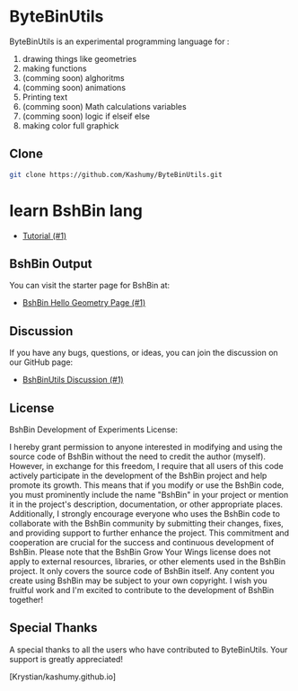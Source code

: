 # ByteBinUtils
ByteBinUtils is an experimental programming language for :

1. drawing things like geometries
2. making functions
3. (comming soon) alghoritms
4. (comming soon) animations
5. Printing text
6. (comming soon) Math calculations variables
7. (comming soon) logic if elseif else
8. making color full graphick


## Clone

```bash
git clone https://github.com/Kashumy/ByteBinUtils.git
```
# learn BshBin lang
 - [Tutorial (#1)](https://github.com/Kashumy/ByteBinUtils/blob/main/BshBIN.md)

## BshBin Output

You can visit the starter page for BshBin at:

- [BshBin Hello Geometry Page (#1)](https://kashumy.github.io/ByteBinUtils/)

## Discussion

If you have any bugs, questions, or ideas, you can join the discussion on our GitHub page:

- [BshBinUtils Discussion (#1)](https://github.com/Kashumy/ByteBinUtils/discussions/2)

## License

BshBin Development of Experiments License:

I hereby grant permission to anyone interested in modifying 
and using the source code of BshBin without the need to credit the author (myself). However, in exchange for this freedom, I 
require that all users of this code actively participate in the development of the BshBin project and help promote its growth.
This means that if you modify or use the BshBin code, you must prominently include the name "BshBin" in your project or mention it in the project's description, documentation, or other appropriate places.
Additionally, I strongly encourage everyone who uses the BshBin code to collaborate with the BshBin community by submitting their changes, fixes, and providing support to further enhance the project.
This commitment and cooperation are crucial for the success and continuous development of BshBin. 
Please note that the BshBin Grow Your Wings license does not apply to external resources, libraries, 
or other elements used in the BshBin project.
It only covers the source code of BshBin itself. 
Any content you create using BshBin may be subject to your own copyright. 
I wish you fruitful work and I'm excited to contribute to the development of BshBin together!

## Special Thanks

A special thanks to all the users who have contributed to ByteBinUtils. Your support is greatly appreciated!

[Krystian/kashumy.github.io]





